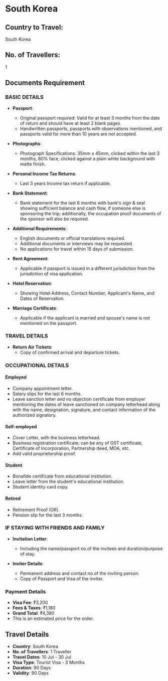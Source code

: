 # South Korea

## Country to Travel:
South Korea

## No. of Travellers:
1

## Documents Requirement

### BASIC DETAILS

- **Passport**:
  - Original passport required: Valid for at least 3 months from the date of return and should have at least 2 blank pages.
  - Handwritten passports, passports with observations mentioned, and passports valid for more than 10 years are not accepted.

- **Photographs**:
  - Photograph Specifications: 35mm x 45mm, clicked within the last 3 months, 80% face, clicked against a plain white background with matte finish.

- **Personal Income Tax Returns**:
  - Last 3 years Income tax return if applicable.

- **Bank Statement**:
  - Bank statement for the last 6 months with bank's sign & seal showing sufficient balance and cash flow, if someone else is sponsoring the trip; additionally, the occupation proof documents of the sponsor will also be required.

- **Additional Requirements**:
  - English documents or official translations required.
  - Additional documents or interviews may be requested.
  - No applications for travel within 15 days of submission.

- **Rent Agreement**:
  - Applicable if passport is issued in a different jurisdiction from the jurisdiction of visa application.

- **Hotel Reservation**:
  - Showing Hotel Address, Contact Number, Applicant's Name, and Dates of Reservation.

- **Marriage Certificate**:
  - Applicable if the applicant is married and spouse's name is not mentioned on the passport.

### TRAVEL DETAILS

- **Return Air Tickets**:
  - Copy of confirmed arrival and departure tickets.

### OCCUPATIONAL DETAILS

#### Employed
- Company appointment letter.
- Salary slips for the last 6 months.
- Leave sanction letter and no objection certificate from employer mentioning the dates of leave sanctioned on company letterhead along with the name, designation, signature, and contact information of the authorized signatory.

#### Self-employed
- Cover Letter, with the business letterhead.
- Business registration certificate; can be any of GST certificate, Certificate of Incorporation, Partnership deed, MOA, etc.
- Add valid proprietorship proof.

#### Student
- Bonafide certificate from educational institution.
- Leave letter from the student's educational institution.
- Student identity card copy.

#### Retired
- Retirement Proof (OR).
- Pension slip for the last 3 months.

### IF STAYING WITH FRIENDS AND FAMILY

- **Invitation Letter**:
  - Including the name/passport no.of the invitees and duration/purpose of stay.

- **Inviter Details**:
  - Permanent address and contact no.of the inviting person.
  - Copy of Passport and Visa of the inviter.

### Payment Details

- **Visa Fee**: ₹3,200
- **Fees & Taxes**: ₹1,180
- **Grand Total**: ₹4,380
- This is an estimated price for the order.

## Travel Details

- **Country**: South Korea
- **No. of Travellers**: 1 Traveller
- **Travel Dates**: 10 Jul - 30 Jul
- **Visa Type**: Tourist Visa - 3 Months
- **Duration**: 90 Days
- **Validity**: 90 Days

